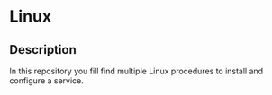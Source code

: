 # Linux
## Description
In this repository you fill find multiple Linux procedures to install and configure a service.

